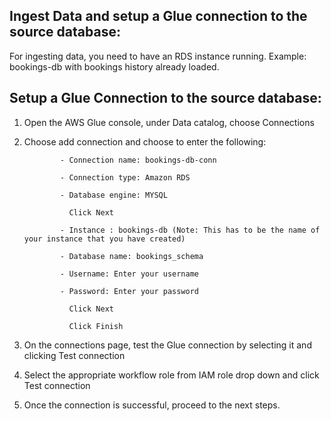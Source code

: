 ## Ingest Data and setup a Glue connection to the source database:
For ingesting data, you need to have an RDS instance running.
Example: bookings-db with bookings history already loaded. 

## Setup a Glue Connection to the source database:
1. Open the AWS Glue console, under Data catalog, choose Connections 
2. Choose add connection and choose to enter the following:
               
               - Connection name: bookings-db-conn
               
               - Connection type: Amazon RDS
               
               - Database engine: MYSQL
               
                 Click Next
                 
               - Instance : bookings-db (Note: This has to be the name of your instance that you have created)
               
               - Database name: bookings_schema
               
               - Username: Enter your username
               
               - Password: Enter your password
               
                 Click Next
                  
                 Click Finish
                  
3. On the connections page, test the Glue connection by selecting it and clicking Test connection
4. Select the appropriate workflow role from IAM role drop down and click Test connection
5. Once the connection is successful, proceed to the next steps.
